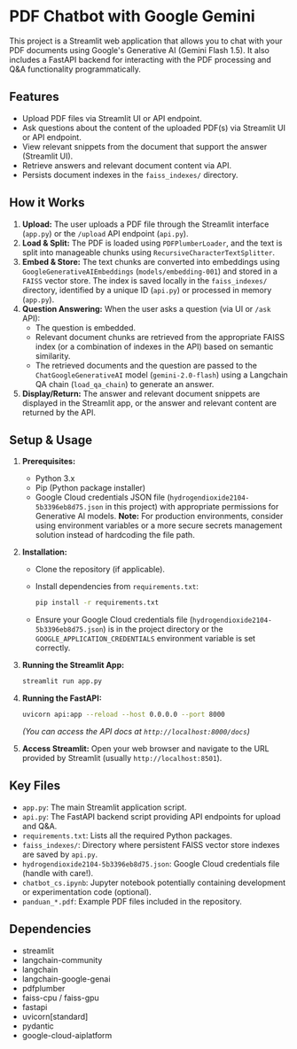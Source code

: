 # PDF Chatbot with Google Gemini

This project is a Streamlit web application that allows you to chat with your PDF documents using Google's Generative AI (Gemini Flash 1.5). It also includes a FastAPI backend for interacting with the PDF processing and Q&A functionality programmatically.

## Features

* Upload PDF files via Streamlit UI or API endpoint.
* Ask questions about the content of the uploaded PDF(s) via Streamlit UI or API endpoint.
* View relevant snippets from the document that support the answer (Streamlit UI).
* Retrieve answers and relevant document content via API.
* Persists document indexes in the `faiss_indexes/` directory.

## How it Works

1. **Upload:** The user uploads a PDF file through the Streamlit interface (`app.py`) or the `/upload` API endpoint (`api.py`).
2. **Load & Split:** The PDF is loaded using `PDFPlumberLoader`, and the text is split into manageable chunks using `RecursiveCharacterTextSplitter`.
3. **Embed & Store:** The text chunks are converted into embeddings using `GoogleGenerativeAIEmbeddings` (`models/embedding-001`) and stored in a `FAISS` vector store. The index is saved locally in the `faiss_indexes/` directory, identified by a unique ID (`api.py`) or processed in memory (`app.py`).
4. **Question Answering:** When the user asks a question (via UI or `/ask` API):
    * The question is embedded.
    * Relevant document chunks are retrieved from the appropriate FAISS index (or a combination of indexes in the API) based on semantic similarity.
    * The retrieved documents and the question are passed to the `ChatGoogleGenerativeAI` model (`gemini-2.0-flash`) using a Langchain QA chain (`load_qa_chain`) to generate an answer.
5. **Display/Return:** The answer and relevant document snippets are displayed in the Streamlit app, or the answer and relevant content are returned by the API.

## Setup & Usage

1. **Prerequisites:**
    * Python 3.x
    * Pip (Python package installer)
    * Google Cloud credentials JSON file (`hydrogendioxide2104-5b3396eb8d75.json` in this project) with appropriate permissions for Generative AI models. **Note:** For production environments, consider using environment variables or a more secure secrets management solution instead of hardcoding the file path.

2. **Installation:**
    * Clone the repository (if applicable).
    * Install dependencies from `requirements.txt`:

        ```bash
        pip install -r requirements.txt
        ```

    * Ensure your Google Cloud credentials file (`hydrogendioxide2104-5b3396eb8d75.json`) is in the project directory or the `GOOGLE_APPLICATION_CREDENTIALS` environment variable is set correctly.

3. **Running the Streamlit App:**

    ```bash
    streamlit run app.py
    ```

4. **Running the FastAPI:**

    ```bash
    uvicorn api:app --reload --host 0.0.0.0 --port 8000
    ```

    *(You can access the API docs at `http://localhost:8000/docs`)*

5. **Access Streamlit:** Open your web browser and navigate to the URL provided by Streamlit (usually `http://localhost:8501`).

## Key Files

* `app.py`: The main Streamlit application script.
* `api.py`: The FastAPI backend script providing API endpoints for upload and Q&A.
* `requirements.txt`: Lists all the required Python packages.
* `faiss_indexes/`: Directory where persistent FAISS vector store indexes are saved by `api.py`.
* `hydrogendioxide2104-5b3396eb8d75.json`: Google Cloud credentials file (handle with care!).
* `chatbot_cs.ipynb`: Jupyter notebook potentially containing development or experimentation code (optional).
* `panduan_*.pdf`: Example PDF files included in the repository.

## Dependencies

* streamlit
* langchain-community
* langchain
* langchain-google-genai
* pdfplumber
* faiss-cpu / faiss-gpu
* fastapi
* uvicorn[standard]
* pydantic
* google-cloud-aiplatform
